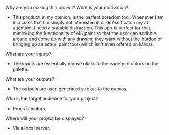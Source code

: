 Why are you making this project? What is your motivation?

* This product, in my opinion, is the perfect boredom tool. Whenever I am in a class that I'm simply not interested
in or doesn't catch my at attention, I need a suitable distraction. This app is perfect for that, mimicking the 
functionality of MS paint so that the user can scribble around and come up with any drawing they want without
the burdon of bringing up an actual paint tool (which isn't even offered on Macs). 

What are your inputs?

* The inputs are essentially mouse clicks to the variety of colors on the palette. 

What are your outputs?

* The outputs are user-generated strokes to the canvas. 

Who is the target audience for your project?

* Procrastinators. 

Where will your project be displayed?

* Via a local server. 
